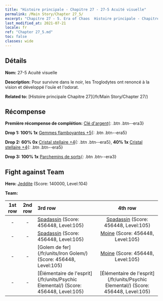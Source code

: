 ```yaml
---
title: "Histoire principale - Chapitre 27 - 27-5 Acuité visuelle"
permalink: /Main Story/Chapter 27_5/
excerpt: "Chapitre 27 - 5. Era of Chaos  Histoire principale - Chapitre 27_5. 27-5 Acuité visuelle"
last_modified_at: 2021-07-21
locale: fr
ref: "Chapter 27_5.md"
toc: false
classes: wide
---
```


## Détails

 **Nom:** 27-5 Acuité visuelle

 **Description:** Pour survivre dans le noir, les Troglodytes ont renoncé à la vision et développé l'ouïe et l'odorat.

 **Related to:** [Histoire principale Chapitre 27](/fr/Main Story/Chapter 27/)

## Récompense

 **Première récompense de complétion:** [Clé d'argent](/ItemsFR/con_693/){: .btn .btn--era3}

 **Drop 1:** **100% 1x** [Gemmes flamboyantes +5](/ItemsFR/mat_100/){: .btn .btn--era5}

 **Drop 2:** **60% 0x** [Cristal stellaire +4](/ItemsFR/mat_94/){: .btn .btn--era5}, **40% 1x** [Cristal stellaire +4](/ItemsFR/mat_94/){: .btn .btn--era5}

 **Drop 3:** **100% 1x** [Parchemins de sorts](/ItemsFR/con_694/){: .btn .btn--era3}


## Fight against Team
 **Hero:** [Jeddite](/fr/heroes/Jeddite/) (Score: 140000, Level:104)

 **Team:**


  | 1st row | 2nd row | 3rd row | 4th row |
  |:----:|:----:|:----|:----:|
  | - | - | [Spadassin](/fr/units/Swordsman/) (Score: 456448, Level:105)  | [Spadassin](/fr/units/Swordsman/) (Score: 456448, Level:105)  |
  | - | - | [Spadassin](/fr/units/Swordsman/) (Score: 456448, Level:105)  | [Moine](/fr/units/Monk/) (Score: 456448, Level:105)  |
  | - | - | [Golem de fer](/fr/units/Iron Golem/) (Score: 456448, Level:105)  | [Moine](/fr/units/Monk/) (Score: 456448, Level:105)  |
  | - | - | [Élémentaire de l'esprit](/fr/units/Psychic Elemental/) (Score: 456448, Level:105)  | [Élémentaire de l'esprit](/fr/units/Psychic Elemental/) (Score: 456448, Level:105)  |


